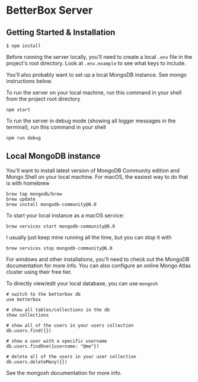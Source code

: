 # BetterBox Server

## Getting Started & Installation

```
$ npm install
```

Before running the server locally, you'll need to create a local `.env` file in the project's root directory.
Look at `.env.example` to see what keys to include.

You'll also probably want to set up a local MongoDB instance. See mongo instructions below.

To run the server on your local machine, run this command in your shell from the project root directory

```shell
npm start
```

To run the server in debug mode (showing all logger messages in the terminal), run this command in your shell

```shell
npm run debug
```

## Local MongoDB instance

You'll want to install latest version of MongoDB Community edition and Mongo Shell on your local machine.
For macOS, the easiest way to do that is with homebrew

```shell
brew tap mongodb/brew
brew update
brew install mongodb-community@6.0
```

To start your local instance as a macOS service:

```shell
brew services start mongodb-community@6.0
```

I usually just keep mine running all the time, but you can stop it with

```shell
brew services stop mongodb-community@6.0
```

For windows and other installations, you'll need to check out the MongoDB documentation for more info.
You can also configure an online Mongo Atlas cluster using their free tier.

To directly view/edit your local database, you can use `mongosh`

```
# switch to the betterbox db
use betterbox

# show all tables/collections in the db
show collections

# show all of the users in your users collection
db.users.find({})

# show a user with a specific username
db.users.findOne({username: "@me"})

# delete all of the users in your user collection
db.users.deleteMany({})
```

See the mongosh documentation for more info.
